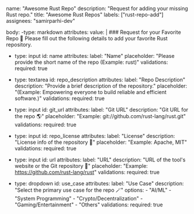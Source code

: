 name: "Awesome Rust Repo"
description: "Request for adding your missing Rust repo."
title: "Awesome Rust Repos"
labels: ["rust-repo-add"]
assignees: "samirparhi-dev"

body:
  -type: markdown
      attributes:
      value: |
          ### Request for your Favorite Repo 🧪
          Please fill out the following details to add your favorite Rust repository.

  - type: input
      id: name
      attributes:
      label: "Name"
      placeholder: "Please provide the short name of the repo (Example: rust)"
      validations:
      required: true

  - type: textarea
      id: repo_description
      attributes:
      label: "Repo Description"
      description: "Provide a brief description of the repository."
      placeholder: "(Example: Empowering everyone to build reliable and efficient software.)"
      validations:
      required: true

  - type: input
      id: git_url
      attributes:
      label: "Git URL"
      description: "Git URL for the repo 🌎"
      placeholder: "Example: git://github.com/rust-lang/rust.git"
      validations:
      required: true

  - type: input
      id: repo_license
      attributes:
      label: "License"
      description: "License info of the repository 📄"
      placeholder: "Example: Apache, MIT"
      validations:
      required: true

  - type: input
      id: url
      attributes:
      label: "URL"
      description: "URL of the tool's website or the Git repository 🤗"
      placeholder: "Example: https://github.com/rust-lang/rust"
      validations:
      required: true

  - type: dropdown
      id: use_case
      attributes:
      label: "Use Case"
      description: "Select the primary use case for the repo 🪄"
      options:
          - "AI/ML"
          - "System Programming"
          - "Crypto/Decentralization"
          - "Gaming/Entertainment"
          - "Others"
      validations:
      required: true